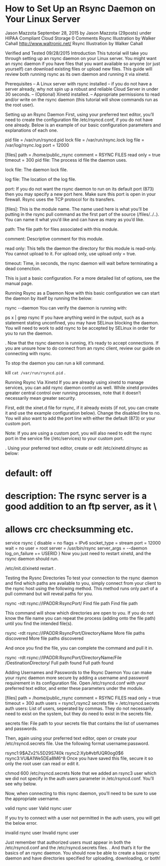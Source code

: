 # How to Set Up an Rsync Daemon on Your Linux Server
Jason Mazzota
September 28, 2015 by Jason Mazzota (29posts) under HIPAA Compliant Cloud Storage
0 Comments
Rsync Illustration by Walker Cahall http://www.waltronic.net/
Rsync Illustration by Walker Cahall 

Verified and Tested 09/28/2015
Introduction
This tutorial will take you through setting up an rsync daemon on your Linux server. You might want an rsync daemon if you have files that you want available so anyone (or just yourself) can download existing files or upload new files. This guide will review both running rsync as its own daemon and running it via xinetd.

Prerequisites
– A Linux server with rsync installed – if you do not have a server already, why not spin up a robust and reliable Cloud Server in under 30 seconds.
– (Optional) Xinetd installed.
– Appropriate permissions to read and/or write on the rsync daemon (this tutorial will show commands run as the root user).

Setting up an Rsync Daemon
First, using your preferred text editor, you’ll need to create the configuration file /etc/rsyncd.conf, if you do not have one already. Below is an example of our basic configuration parameters and explanations of each one.

pid file = /var/run/rsyncd.pid
lock file = /var/run/rsync.lock
log file = /var/log/rsync.log
port = 12000

[files]
path = /home/public_rsync
comment = RSYNC FILES
read only = true
timeout = 300
pid file: The process id file the daemon uses.

lock file: The daemon lock file.

log file: The location of the log file.

port: If you do not want the rsync daemon to run on its default port (873) then you may specify a new port here. Make sure this port is open in your firewall. Rsync uses the TCP protocol for its transfers.

[files]: This is the module name. The name used here is what you’ll be putting in the rsync pull command as the first part of the source (/files/../..). You can name it what you’d like and can have as many as you’d like.

path: The file path for files associated with this module.

comment: Descriptive comment for this module.

read only: This tells the daemon the directory for this module is read-only. You cannot upload to it. For upload only, use upload only = true.

timeout: Time, in seconds, the rsync daemon will wait before terminating a dead conenction.

This is just a basic configuration. For a more detailed list of options, see the manual page.

 

Running Rsync as a Daemon
Now with this basic configuration we can start the daemon by itself by running the below:

rsync --daemon
You can verify the daemon is running with:

ps x | grep rsync
If you have anything weird in the output, such as a statement stating unconfined, you may have SELinux blocking the daemon. You will need to work to add rsync to be accepted by SELinux in order for you to run the daemon.

.
Now that the rsync daemon is running, it’s ready to accept connections. If you are unsure how to do connect from an rsync client, review our guide on connecting with rsync.

To stop the daemon you can run a kill command.

kill `cat /var/run/rsyncd.pid`
.

Running Rsync Via Xinetd
If you are already using xinetd to manage services, you can add rsync daemon control as well. While xinetd provides greater central control over running processes, note that it doesn’t necessarily mean greater security.

First, edit the xinet.d file for rsync, if it already exists (if not, you can create it and use the example configuration below). Change the disabled line to no. You will also want to add the port line with either the default (873) or your custom port.

Note: If you are using a custom port, you will also need to edit the rsync port in the service file (/etc/services) to your custom port.

.
Using your preferred text editor, create or edit /etc/xinetd.d/rsync as below:

# default: off
# description: The rsync server is a good addition to an ftp server, as it \
# allows crc checksumming etc.
service rsync
{
disable = no
flags = IPv6
socket_type = stream
port = 12000
wait = no
user = root
server = /usr/bin/rsync
server_args = --daemon
log_on_failure += USERID
}
Now you just need to restart xinetd, and the rsync daemon should run.

/etc/init.d/xinetd restart
.

Testing the Rysnc Directories
To test your connection to the rsync daemon and find which paths are available to you, simply connect from your client to the rsync host using the following method. This method runs only part of a pull command but will reveal paths for you.

rsync -rdt rsync://IPADDR:RsyncPort/
Find file path
Find file path

This command will show which directories are open to you. If you do not know the file name you can repeat the process (adding onto the file path) until you find the intended file(s).

rsync -rdt rsync://IPADDR:RsyncPort/DirectoryName
More file paths discovered
More file paths discovered

And once you find the file, you can complete the command and pull it in.

rsync -rdt rsync://IPADDR:RsyncPort/DirectoryName/File /DestinationDirectory/
Full path found
Full path found

 

Adding Usernames and Passwords to the Rsync Daemon
You can make your rsync daemon more secure by adding a username and password requirement in its configuration file. Open /etc/rsyncd.conf with your preferred text editor, and enter these parameters under the module.

[files]
path = /home/public_rsync
comment = RSYNC FILES
read only = true
timeout = 300
auth users = rsync1,rsync2
secrets file = /etc/rsyncd.secrets
auth users: List of users, seperated by commas. They do not necessarily need to exist on the system, but they do need to exist in the secrets file.

secrets file: File path to your secrets file that contains the list of usernames and passwords.

Then, again using your preferred text editor, open or create your /etc/rsyncd.secrets file. Use the following format username:password.

rsync1:9$AZv2%5D29S740k
rsync2:Xyb#vbfUQR0og0$6
rsync3:VU&A1We5DEa8M6^8
Once you have saved this file, secure it so only the root user can read or edit it.

chmod 600 /etc/rsyncd.secrets
Note that we added an rsync3 user which we did not specify in the auth users parameter in /etc/rsyncd.conf. You’ll see why below.

Now, when connecting to this rsync daemon, you’ll need to be sure to use the appropriate username.

valid rsync user
Valid rsync user

If you try to connect with a user not permitted in the auth users, you will get the below error.

invalid rsync user
Invalid rsync user

Just remember that authorized users must appear in both the /etc/rsyncd.conf and the /etc/rsyncd.secrets files.
.
And that’s it for the basics of an rsync daemon. You should now be able to create a basic rsync daemon and have directories specified for uploading, downloading, or both! 
